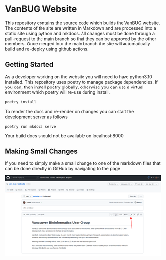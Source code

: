 # VanBUG Website

This repository contains the source code which builds the VanBUG website. The contents of the site are written in Markdown and are processed into a static site using python and mkdocs. All changes must be done through a pull-request to the main branch so that they can be approved by the other members. Once merged into the main branch the site will automatically build and re-deploy using github actions.

## Getting Started

As a developer working on the website you will need to have python3.10 installed. This repository uses poetry to manage package dependencies. If you can, then install poetry globally, otherwise you can use a virtual environment which poetry will re-use during install.

```bash
poetry install
```

To render the docs and re-render on changes you can start the development server as follows

```bash
poetry run mkdocs serve
```

Your build docs should not be available on localhost:8000

## Making Small Changes

If you need to simply make a small change to one of the markdown files that can be done directly in GitHub by navigating to the page

![edit file in github](./docs/github-edit-page.png)

